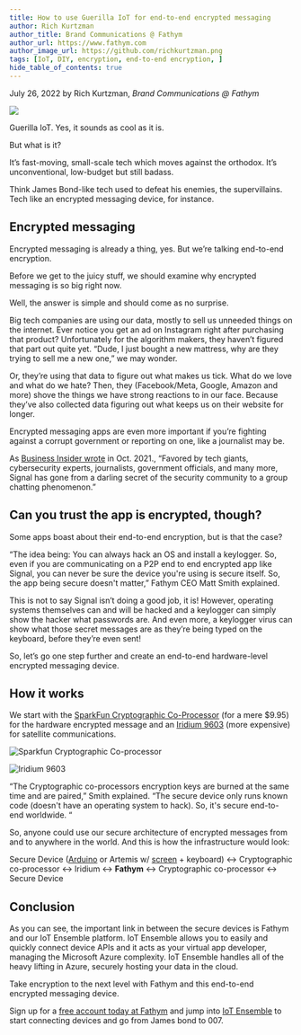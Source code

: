 ```yaml
---
title: How to use Guerilla IoT for end-to-end encrypted messaging 
author: Rich Kurtzman
author_title: Brand Communications @ Fathym
author_url: https://www.fathym.com
author_image_url: https://github.com/richkurtzman.png
tags: [IoT, DIY, encryption, end-to-end encryption, ]
hide_table_of_contents: true
---
```


July 26, 2022 by Rich Kurtzman, _Brand Communications @ Fathym_

![](https://www.fathym.com/img/encryptionkey.png)

Guerilla IoT. Yes, it sounds as cool as it is.  

But what is it?  

It’s fast-moving, small-scale tech which moves against the orthodox. It’s unconventional, low-budget but still badass.  

Think James Bond-like tech used to defeat his enemies, the supervillains. Tech like an encrypted messaging device, for instance. 

## Encrypted messaging 

Encrypted messaging is already a thing, yes. But we’re talking end-to-end encryption.  

Before we get to the juicy stuff, we should examine why encrypted messaging is so big right now.  

Well, the answer is simple and should come as no surprise.  

Big tech companies are using our data, mostly to sell us unneeded things on the internet. Ever notice you get an ad on Instagram right after purchasing that product? Unfortunately for the algorithm makers, they haven’t figured that part out quite yet. “Dude, I just bought a new mattress, why are they trying to sell me a new one,” we may wonder. 

Or, they’re using that data to figure out what makes us tick. What do we love and what do we hate? Then, they (Facebook/Meta, Google, Amazon and more) shove the things we have strong reactions to in our face. Because they’ve also collected data figuring out what keeps us on their website for longer.  

Encrypted messaging apps are even more important if you’re fighting against a corrupt government or reporting on one, like a journalist may be.   

As [Business Insider wrote](https://www.businessinsider.com/signal-app#:~:text=Over%20the%20last%20few%20years,to%20a%20group%20chatting%20phenomenon.) in Oct. 2021., “Favored by tech giants, cybersecurity experts, journalists, government officials, and many more, Signal has gone from a darling secret of the security community to a group chatting phenomenon.” 

## Can you trust the app is encrypted, though? 

Some apps boast about their end-to-end encryption, but is that the case?  

“The idea being: You can always hack an OS and install a keylogger. So, even if you are communicating on a P2P end to end encrypted app like Signal, you can never be sure the device you're using is secure itself. So, the app being secure doesn't matter,” Fathym CEO Matt Smith explained. 

This is not to say Signal isn’t doing a good job, it is! However, operating systems themselves can and will be hacked and a keylogger can simply show the hacker what passwords are. And even more, a keylogger virus can show what those secret messages are as they’re being typed on the keyboard, before they’re even sent!  

So, let’s go one step further and create an end-to-end hardware-level encrypted messaging device.  

## How it works 

We start with the [SparkFun Cryptographic Co-Processor](https://www.sparkfun.com/products/18077) (for a mere $9.95) for the hardware encrypted message and an [Iridium 9603](https://apollosatellite.com/products/iridium-9603n-sbd-transceiver?variant=12229095784490&gclid=EAIaIQobChMI1OL--Jr7-AIVSBXUAR1zBA12EAQYAyABEgLzkPD_BwE) (more expensive) for satellite communications. 

![Sparkfun Cryptographic Co-processor](https://www.fathym.com/img/sparkfuncrypto.png)

![Iridium 9603](https://www.fathym.com/img/iridium9603.png)

“The Cryptographic co-processors encryption keys are burned at the same time and are paired,” Smith explained. “The secure device only runs known code (doesn't have an operating system to hack). So, it's secure end-to-end worldwide. “ 

So, anyone could use our secure architecture of encrypted messages from and to anywhere in the world. And this is how the infrastructure would look:  

Secure Device ([Arduino](https://store-usa.arduino.cc/products/arduino-uno-rev3/?selectedStore=us) or Artemis w/ [screen](https://www.newark.com/kentec-display/k350qvg-v2-f/lcd-module-3-5-320x240-touch-screen/dp/48T7980) + keyboard) <-> Cryptographic co-processor <-> Iridium <-> **Fathym** <-> Cryptographic co-processor <-> Secure Device 

## Conclusion

As you can see, the important link in between the secure devices is Fathym and our IoT Ensemble platform. IoT Ensemble allows you to easily and quickly connect device APIs and it acts as your virtual app developer, managing the Microsoft Azure complexity. IoT Ensemble handles all of the heavy lifting in Azure, securely hosting your data in the cloud. 

Take encryption to the next level with Fathym and this end-to-end encrypted messaging device.  

Sign up for a [free account today at Fathym](https://www.fathym.com/dashboard) and jump into [IoT Ensemble](https://www.fathym.com/iot/dashboard) to start connecting devices and go from James bond to 007.  